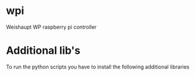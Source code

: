 # wpi
Weishaupt WP raspberry pi controller

# Additional lib's
To run the python scripts you have to install the following additional libraries
